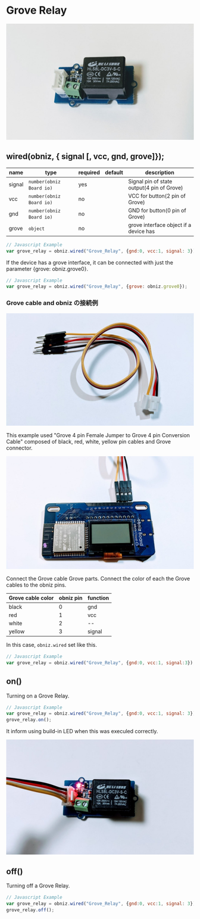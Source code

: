 # Grove Relay

![](image.jpg)

## wired(obniz,  { signal [, vcc, gnd, grove]});

| name   | type                     | required | default | description                                |
|--------|--------------------------|----------|---------|--------------------------------------------|
| signal | `number(obniz Board io)` | yes      | &nbsp;  | Signal pin of state output(4 pin of Grove) |
| vcc    | `number(obniz Board io)` | no       | &nbsp;  | VCC for button(2 pin of Grove)             |
| gnd    | `number(obniz Board io)` | no       | &nbsp;  | GND for button(0 pin of Grove)             |
| grove  | `object`                 | no       | &nbsp;  | grove interface object if a device has     |

```Javascript
// Javascript Example
var grove_relay = obniz.wired("Grove_Relay", {gnd:0, vcc:1, signal: 3});
```

If the device has a grove interface, it can be connected with just the parameter {grove: obniz.grove0}.

```Javascript
// Javascript Example
var grove_relay = obniz.wired("Grove_Relay", {grove: obniz.grove0});
```

### Grove cable and obniz の接続例

![](grove_cable.jpg)

This example used "Grove 4 pin Female Jumper to Grove 4 pin Conversion Cable" composed of black, red, white, yellow pin cables and Grove connector.

![](connect_cable_to_obniz.jpg)

Connect the Grove cable Grove parts. Connect the color of each the Grove cables to the obniz pins.

| Grove cable color | obniz pin | function |
|-------------------|-----------|----------|
| black             | 0         | gnd      |
| red               | 1         | vcc      |
| white             | 2         | --       |
| yellow            | 3         | signal   |

In this case, `obniz.wired` set like this.

```Javascript
// Javascript Example
var grove_relay = obniz.wired("Grove_Relay", {gnd:0, vcc:1, signal:3});
```

## on()

Turning on a Grove Relay.

```Javascript
// Javascript Example
var grove_relay = obniz.wired("Grove_Relay", {gnd:0, vcc:1, signal: 3});
grove_relay.on();
```

It inform using build-in LED when this was execuled correctly.

![](relay_on.jpg)

## off()

Turning off a Grove Relay.

```Javascript
// Javascript Example
var grove_relay = obniz.wired("Grove_Relay", {gnd:0, vcc:1, signal: 3});
grove_relay.off();
```
